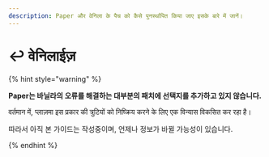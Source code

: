 ```yaml
---
description: Paper और वेनिला के पैच को कैसे पुनर्स्थापित किया जाए इसके बारे में जानें।
---
```


# ↩️ वेनिलाईज़

{% hint style="warning" %}

**Paper는 바닐라의 오류를 해결하는 대부분의 패치에 선택지를 추가하고 있지 않습니다.**

वर्तमान में, प्लाज़मा इस प्रकार की त्रुटियों को निष्क्रिय करने के लिए एक विन्यास विकसित कर रहा है।

따라서 아직 본 가이드는 작성중이며, 언제나 정보가 바뀔 가능성이 있습니다.

{% endhint %}
